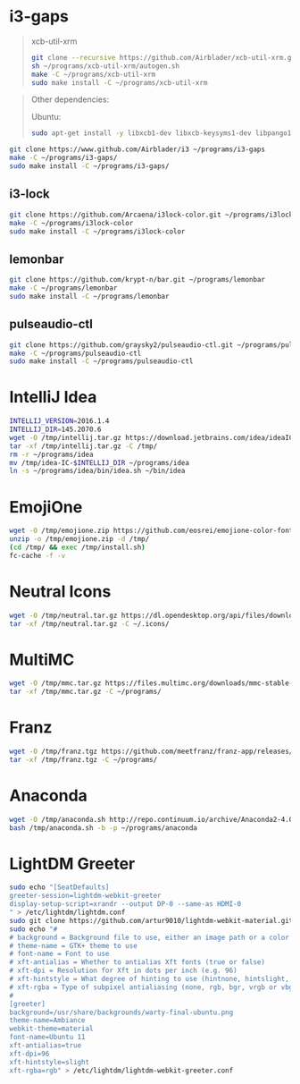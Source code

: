 # i3-gaps

> xcb-util-xrm
>
> ```bash
> git clone --recursive https://github.com/Airblader/xcb-util-xrm.git ~/programs/xcb-util-xrm
> sh ~/programs/xcb-util-xrm/autogen.sh
> make -C ~/programs/xcb-util-xrm
> sudo make install -C ~/programs/xcb-util-xrm
> ```

> Other dependencies:
>
> Ubuntu:
>
> ```bash
> sudo apt-get install -y libxcb1-dev libxcb-keysyms1-dev libpango1.0-dev libxcb-util0-dev libxcb-icccm4-dev libyajl-dev libstartup-notification0-dev libxcb-randr0-dev libev-dev libxcb-cursor-dev libxcb-xinerama0-dev libxcb-xkb-dev libxkbcommon-dev libxkbcommon-x11-dev
> ```

```bash
git clone https://www.github.com/Airblader/i3 ~/programs/i3-gaps
make -C ~/programs/i3-gaps/
sudo make install -C ~/programs/i3-gaps/
```

## i3-lock

```bash
git clone https://github.com/Arcaena/i3lock-color.git ~/programs/i3lock-color
make -C ~/programs/i3lock-color
sudo make install -C ~/programs/i3lock-color
```

## lemonbar

```bash
git clone https://github.com/krypt-n/bar.git ~/programs/lemonbar
make -C ~/programs/lemonbar
sudo make install -C ~/programs/lemonbar
```

## pulseaudio-ctl

```bash
git clone https://github.com/graysky2/pulseaudio-ctl.git ~/programs/pulseaudio-ctl
make -C ~/programs/pulseaudio-ctl
sudo make install -C ~/programs/pulseaudio-ctl
```

# IntelliJ Idea

```bash
INTELLIJ_VERSION=2016.1.4
INTELLIJ_DIR=145.2070.6
wget -O /tmp/intellij.tar.gz https://download.jetbrains.com/idea/ideaIC-$INTELLIJ_VERSION.tar.gz
tar -xf /tmp/intellij.tar.gz -C /tmp/
rm -r ~/programs/idea
mv /tmp/idea-IC-$INTELLIJ_DIR ~/programs/idea
ln -s ~/programs/idea/bin/idea.sh ~/bin/idea
```

# EmojiOne

```bash
wget -O /tmp/emojione.zip https://github.com/eosrei/emojione-color-font/releases/download/v1.0-beta3/EmojiOneColor-SVGinOT-Linux-1.0-beta3.zip
unzip -o /tmp/emojione.zip -d /tmp/
(cd /tmp/ && exec /tmp/install.sh)
fc-cache -f -v
```

# Neutral Icons

```bash
wget -O /tmp/neutral.tar.gz https://dl.opendesktop.org/api/files/download?id=1460735305
tar -xf /tmp/neutral.tar.gz -C ~/.icons/
```

# MultiMC

```bash
wget -O /tmp/mmc.tar.gz https://files.multimc.org/downloads/mmc-stable-lin64.tar.gz
tar -xf /tmp/mmc.tar.gz -C ~/programs/
```

# Franz

```bash
wget -O /tmp/franz.tgz https://github.com/meetfranz/franz-app/releases/download/4.0.2/Franz-linux-x64-4.0.2.tgz
tar -xf /tmp/franz.tgz -C ~/programs/
```

# Anaconda

```bash
wget -O /tmp/anaconda.sh http://repo.continuum.io/archive/Anaconda2-4.0.0-Linux-x86_64.sh
bash /tmp/anaconda.sh -b -p ~/programs/anaconda
```

# LightDM Greeter

```bash
sudo echo "[SeatDefaults]
greeter-session=lightdm-webkit-greeter
display-setup-script=xrandr --output DP-0 --same-as HDMI-0
" > /etc/lightdm/lightdm.conf
sudo git clone https://github.com/artur9010/lightdm-webkit-material.git /usr/share/lightdm-webkit/themes/material
sudo echo "#
# background = Background file to use, either an image path or a color (e.g. #772953)
# theme-name = GTK+ theme to use
# font-name = Font to use
# xft-antialias = Whether to antialias Xft fonts (true or false)
# xft-dpi = Resolution for Xft in dots per inch (e.g. 96)
# xft-hintstyle = What degree of hinting to use (hintnone, hintslight, hintmedium, or hintfull)
# xft-rgba = Type of subpixel antialiasing (none, rgb, bgr, vrgb or vbgr)
#
[greeter]
background=/usr/share/backgrounds/warty-final-ubuntu.png
theme-name=Ambiance
webkit-theme=material
font-name=Ubuntu 11
xft-antialias=true
xft-dpi=96
xft-hintstyle=slight
xft-rgba=rgb" > /etc/lightdm/lightdm-webkit-greeter.conf
```
